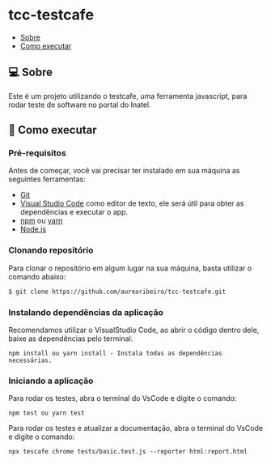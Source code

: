 # tcc-testcafe

- [Sobre](#-sobre)
- [Como executar](#-como-executar)

## 💻 Sobre
Este é um projeto utilizando o testcafe, uma ferramenta javascript, para rodar teste de software no portal do Inatel.

## 🚀 Como executar

### Pré-requisitos

Antes de começar, você vai precisar ter instalado em sua máquina as seguintes ferramentas:

* [Git](https://git-scm.com/)
* [Visual Studio Code](https://code.visualstudio.com/) como editor de texto, ele será útil para obter as dependências e executar o app.
* [npm](https://www.npmjs.com/package/npm) ou [yarn](https://classic.yarnpkg.com/lang/en/docs/install/#windows-stable)
* [Node.js](https://nodejs.org/en/)

### Clonando repositório

Para clonar o repositório em algum lugar na sua máquina, basta utilizar o comando abaixo:
```bash
$ git clone https://github.com/aurearibeiro/tcc-testcafe.git
```

### Instalando dependências da aplicação
Recomendamos utilizar o VisualStudio Code, ao abrir o código dentro dele, baixe as dependências pelo terminal:
```
npm install ou yarn install - Instala todas as dependências necessárias.
```

### Iniciando a aplicação
Para rodar os testes, abra o terminal do VsCode e digite o comando:
```
npm test ou yarn test
```

Para rodar os testes e atualizar a documentação, abra o terminal do VsCode e digite o comando:
```
npx tescafe chrome tests/basic.test.js --reporter html:report.html
```

